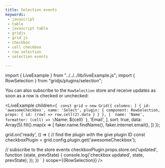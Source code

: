 ```yaml
---
title: Selection events
keywords:
 - javascript
 - table
 - javascript table
 - gridjs
 - grid js
 - checkbox
 - cell checkbox
 - row selection 
 - selection events
 
---
```


import { LiveExample } from "../../../lib/liveExample.js";
import { RowSelection } from "gridjs/plugins/selection";

You can also subscribe to the `RowSelection` store and receive updates as soon as a row is checked or unchecked:

<LiveExample children={
`
const grid = new Grid({
  columns: [
      {
        id: 'awesomeCheckbox',
        name: 'Select',
        plugin: {
          component: RowSelection,
          props: {
            id: (row) => row.cell(2).data
          }
        }
      },
      { 
        name: 'Name',
        formatter: (cell) => \`Name: \${cell}\`
      },
      'Email',
  ],
  sort: true,
  data: Array(5).fill().map(x => [
    faker.name.findName(),
    faker.internet.email(),
  ])
});
  
grid.on('ready', () => {
  // find the plugin with the give plugin ID
  const checkboxPlugin = grid.config.plugin.get('awesomeCheckbox');
  
  // subscribe to the store events
  checkboxPlugin.props.store.on('updated', function (state, prevState) {
    console.log('checkbox updated', state, prevState);
  });
})
`
} scope={{RowSelection}} />
